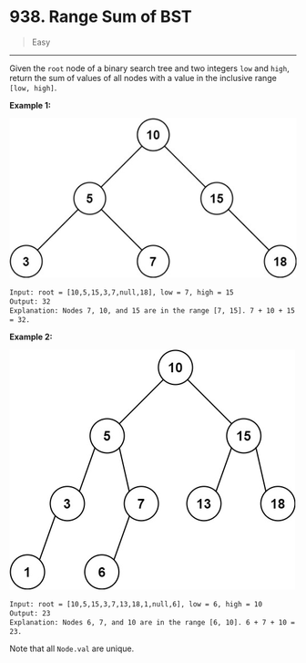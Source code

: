 # 938. Range Sum of BST

> Easy

------

Given the `root` node of a binary search tree and two integers `low` and `high`, return the sum of values of all nodes with a value in the inclusive range `[low, high]`.

**Example 1:**

![tree-1](images/tree-1.jpg)

```
Input: root = [10,5,15,3,7,null,18], low = 7, high = 15
Output: 32
Explanation: Nodes 7, 10, and 15 are in the range [7, 15]. 7 + 10 + 15 = 32.
```

**Example 2:**

![tree-2](images/tree-2.jpg)

```
Input: root = [10,5,15,3,7,13,18,1,null,6], low = 6, high = 10
Output: 23
Explanation: Nodes 6, 7, and 10 are in the range [6, 10]. 6 + 7 + 10 = 23.
```

Note that all `Node.val` are unique.